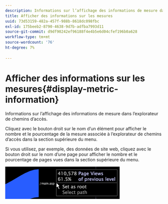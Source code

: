 ```yaml
---
description: Informations sur l’affichage des informations de mesure dans l’explorateur de chemins d’accès.
title: Afficher des informations sur les mesures
uuid: 73d53159-482a-457f-988b-8618dc098fbc
exl-id: 175beeb2-8790-4638-9d7b-adfba7993d11
source-git-commit: d9df90242ef96188f4e4b5e6d04cfef196b0a628
workflow-type: tm+mt
source-wordcount: '76'
ht-degree: 7%

---
```


# Afficher des informations sur les mesures{#display-metric-information}

Informations sur l’affichage des informations de mesure dans l’explorateur de chemins d’accès.

Cliquez avec le bouton droit sur le nom d’un élément pour afficher le nombre et le pourcentage de la mesure associée à l’explorateur de chemins d’accès dans la section supérieure du menu.

Si vous utilisez, par exemple, des données de site web, cliquez avec le bouton droit sur le nom d’une page pour afficher le nombre et le pourcentage de pages vues dans la section supérieure du menu.

![](assets/vis_PathBrowser_info.png)
